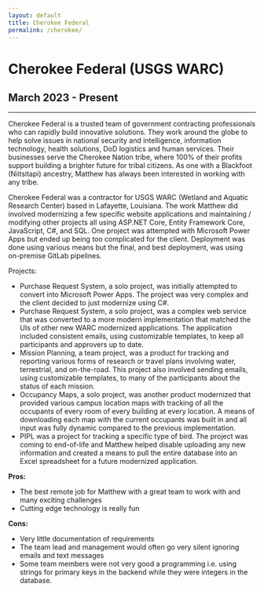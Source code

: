 ```yaml
---
layout: default
title: Cherokee Federal
permalink: /cherokee/
---
```

# Cherokee Federal (USGS WARC)
## March 2023 - Present
<hr class="hr-plain">

Cherokee Federal is a trusted team of government contracting professionals who can rapidly build innovative solutions. They work around the globe to help solve issues in national security and intelligence, information technology, health solutions, DoD logistics and human services. Their businesses serve the Cherokee Nation tribe, where 100% of their profits support building a brighter future for tribal citizens. As one with a Blackfoot (Niitsitapi) ancestry, Matthew has always been interested in working with any tribe.

Cherokee Federal was a contractor for USGS WARC (Wetland and Aquatic Research Center) based in Lafayette, Louisiana. The work Matthew did involved modernizing a few specific website applications and maintaining / modifying other projects all using ASP.NET Core, Entity Framework Core, JavaScript, C#, and SQL. One project was attempted with Microsoft Power Apps but ended up being too complicated for the client. Deployment was done using various means but the final, and best deployment, was using on-premise GitLab pipelines.

Projects:  
- Purchase Request System, a solo project, was initially attempted to convert into Microsoft Power Apps. The project was very complex and the client decided to just modernize using C#.
- Purchase Request System, a solo project, was a complex web service that was converted to a more modern implementation that matched the UIs of other new WARC modernized applications. The application included consistent emails, using customizable templates, to keep all participants and approvers up to date.
- Mission Planning, a team project, was a product for tracking and reporting various forms of research or travel plans involving water, terrestrial, and on-the-road. This project also involved sending emails, using customizable templates, to many of the participants about the status of each mission.
- Occupancy Maps, a solo project, was another product modernized that provided various campus location maps with tracking of all the occupants of every room of every building at every location. A means of downloading each map with the current occupants was built in and all input was fully dynamic compared to the previous implementation.
- PIPL was a project for tracking a specific type of bird. The project was coming to end-of-life and Matthew helped disable uploading any new information and created a means to pull the entire database into an Excel spreadsheet for a future modernized application.

**Pros:**
* The best remote job for Matthew with a great team to work with and many exciting challenges
* Cutting edge technology is really fun

**Cons:**
* Very little documentation of requirements
* The team lead and management would often go very silent ignoring emails and text messages
* Some team members were not very good a programming i.e. using strings for primary keys in the backend while they were integers in the database.
